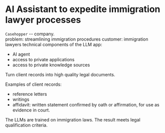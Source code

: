 # AI Assistant to expedite immigration lawyer processes  

`Casehopper` -- company.  
problem: streamlining immigration procedures
customer: immigration lawyers 
technical components of the LLM app:
- AI agent
- access to private applications
- access to private knowledge sources  

Turn client records into high quality legal documents.  

Examples of client records:
- reference letters
- writings
- affidavit: written statement confirmed by oath or affirmation, for use as evidence in court.  

The LLMs are trained on immigration laws.
The result meets legal qualification criteria.  


